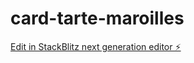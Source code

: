 # card-tarte-maroilles

[Edit in StackBlitz next generation editor ⚡️](https://stackblitz.com/~/github.com/Natacha04/card-tarte-maroilles)